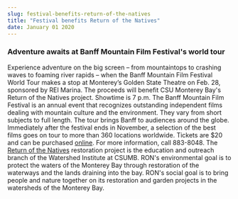 ```yaml
---
slug: festival-benefits-return-of-the-natives
title: "Festival benefits Return of the Natives"
date: January 01 2020
---
```


<h3>Adventure awaits at Banff Mountain Film Festival's world tour</h3><p>Experience adventure on the big screen – from mountaintops to crashing waves to foaming river rapids – when the Banff Mountain Film Festival World Tour makes a stop at Monterey’s Golden State Theatre on Feb. 28, sponsored by REI Marina. The proceeds will benefit CSU Monterey Bay's Return of the Natives project. Showtime is 7 p.m. The Banff Mountain Film Festival is an annual event that recognizes outstanding independent films dealing with mountain culture and the environment. They vary from short subjects to full length. The tour brings Banff to audiences around the globe. Immediately after the festival ends in November, a selection of the best films goes on tour to more than 360 locations worldwide. Tickets are $20 and can be purchased <a href="http://www.brownpapertickets.com/e/538600http://www.brownpapertickets.com/e/538600">online</a>. For more information, call 883-8048. The <a href="http://csumb.edu/ron">Return of the Natives</a> restoration project is the education and outreach branch of the Watershed Institute at CSUMB. RON's environmental goal is to protect the waters of the Monterey Bay through restoration of the waterways and the lands draining into the bay. RON's social goal is to bring people and nature together on its restoration and garden projects in the watersheds of the Monterey Bay.
</p><p> 
</p>
